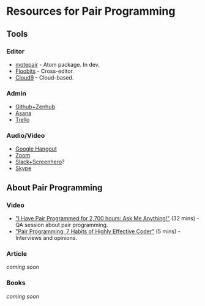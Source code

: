 # Resources for Pair Programming

## Tools

### Editor

- [motepair](https://github.com/motepair/motepair) - Atom package. In dev.
- [Floobits](https://floobits.com/) - Cross-editor.
- [Cloud9](https://c9.io/pricing) - Cloud-based.

### Admin

- [Github+Zenhub](https://github.com/integrations/zenhub)
- [Asana](https://asana.com)
- [Trello](https://trello.com)

### Audio/Video

- [Google Hangout](https://hangouts.google.com)
- [Zoom](https://zoom.us/)
- [Slack+Screenhero](https://orlandodevs.slack.com/screenhero)?
- [Skype](https://skype.com)

## About Pair Programming

### Video

- ["I Have Pair Programmed for 2,700 hours: Ask Me Anything!"](https://www.youtube.com/watch?v=rIcUXcyC6BA) (32 mins) - QA session about pair programming.
- ["Pair Programming: 7 Habits of Highly Effective Coder"](https://www.youtube.com/watch?v=5ySLQ5_cQ34) (5 mins) - Interviews and opinions.

### Article

_coming soon_

### Books

_coming soon_
